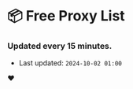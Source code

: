 # :package: Free Proxy List
### Updated every 15 minutes.

- Last updated: `2024-10-02 01:00`

:heart:
